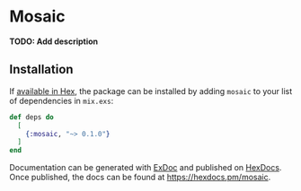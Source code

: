 # Mosaic

**TODO: Add description**

## Installation

If [available in Hex](https://hex.pm/docs/publish), the package can be installed
by adding `mosaic` to your list of dependencies in `mix.exs`:

```elixir
def deps do
  [
    {:mosaic, "~> 0.1.0"}
  ]
end
```

Documentation can be generated with [ExDoc](https://github.com/elixir-lang/ex_doc)
and published on [HexDocs](https://hexdocs.pm). Once published, the docs can
be found at <https://hexdocs.pm/mosaic>.

